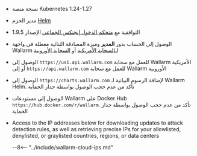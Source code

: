 * نسخة منصة Kubernetes 1.24-1.27
* مدير الحزم [Helm](https://helm.sh/)
* التوافقية مع [متحكم الدخول إنجنكس الجماعي](https://github.com/kubernetes/ingress-nginx) الإصدار 1.9.5
* الوصول إلى الحساب بدور **المدير** وميزة المصادقة الثنائية معطلة في واجهة Wallarm لـ[السحابة الأمريكية](https://us1.my.wallarm.com/) أو [السحابة الأوروبية](https://my.wallarm.com/)
* الوصول إلى `https://us1.api.wallarm.com` للعمل مع سحابة Wallarm الأمريكية أو إلى `https://api.wallarm.com` للعمل مع سحابة Wallarm الأوروبية
* الوصول إلى `https://charts.wallarm.com` لإضافة الرسوم البيانية لـ Wallarm Helm. تأكد من عدم حجب الوصول بواسطة جدار الحماية
* الوصول إلى مستودعات Wallarm على Docker Hub `https://hub.docker.com/r/wallarm`. تأكد من عدم حجب الوصول بواسطة جدار الحماية
* Access to the IP addresses below for downloading updates to attack detection rules, as well as retrieving precise IPs for your allowlisted, denylisted, or graylisted countries, regions, or data centers

    --8<-- "../include/wallarm-cloud-ips.md"
